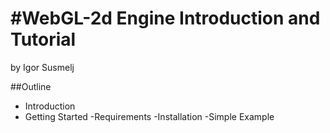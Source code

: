 #WebGL-2d Engine Introduction and Tutorial
===========================================
by Igor Susmelj

##Outline

* Introduction
* Getting Started
		-Requirements
		-Installation
		-Simple Example